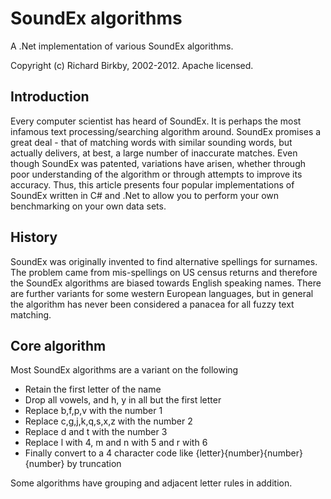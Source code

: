 SoundEx algorithms
==================

A .Net implementation of various SoundEx algorithms.

Copyright (c) Richard Birkby, 2002-2012. Apache licensed.


Introduction
------------

Every computer scientist has heard of SoundEx. It is perhaps the most infamous text 
processing/searching algorithm around. SoundEx promises a great deal - that of 
matching words with similar sounding words, but actually delivers, at best, a 
large number of inaccurate matches. Even though SoundEx was patented, variations 
have arisen, whether through poor understanding of the algorithm or through 
attempts to improve its accuracy. Thus, this article presents four popular 
implementations of SoundEx written in C# and .Net to allow you to perform your 
own benchmarking on your own data sets.

History
-------

SoundEx was originally invented to find alternative spellings for surnames. 
The problem came from mis-spellings on US census returns and therefore the 
SoundEx algorithms are biased towards English speaking names. There are 
further variants for some western European languages, but in general the 
algorithm has never been considered a panacea for all fuzzy text matching.

Core algorithm
--------------

Most SoundEx algorithms are a variant on the following

* Retain the first letter of the name
* Drop all vowels, and h, y in all but the first letter
* Replace b,f,p,v with the number 1
* Replace c,g,j,k,q,s,x,z with the number 2
* Replace d and t with the number 3
* Replace l with 4, m and n with 5 and r with 6
* Finally convert to a 4 character code like {letter}{number}{number}{number} by truncation

Some algorithms have grouping and adjacent letter rules in addition.